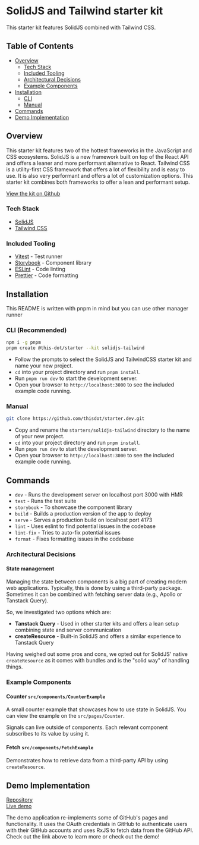 # SolidJS and Tailwind starter kit

This starter kit features SolidJS combined with Tailwind CSS.

## Table of Contents

- [Overview](#overview)
  - [Tech Stack](#tech-stack)
  - [Included Tooling](#included-tooling)
  - [Architectural Decisions](#architectural-decisions)
  - [Example Components](#example-components)
- [Installation](#installation)
  - [CLI](#cli)
  - [Manual](#manual)
- [Commands](#commands)
- [Demo Implementation](#demo-implementation)

## Overview

This starter kit features two of the hottest frameworks in the JavaScript and CSS ecosystems. SolidJS is a new framework built on top of the React API and offers a leaner and more performant alternative to React. Tailwind CSS is a utility-first CSS framework that offers a lot of flexibility and is easy to use. It is also very performant and offers a lot of customization options. This starter kit combines both frameworks to offer a lean and performant setup.

[View the kit on Github](https://github.com/thisdot/starter.dev/tree/main/starters/solidjs-tailwind)

### Tech Stack

- [SolidJS](https://www.solidjs.com/)
- [Tailwind CSS](https://tailwindcss.com/)

### Included Tooling

- [Vitest](https://vitest.dev/) - Test runner
- [Storybook](https://storybook.js.org/) - Component library
- [ESLint](https://eslint.org/) - Code linting
- [Prettier](https://prettier.io/) - Code formatting

## Installation

This README is written with pnpm in mind but you can use other manager runner 

### CLI (Recommended)

```bash
npm i -g pnpm
pnpm create @this-dot/starter --kit solidjs-tailwind
```

- Follow the prompts to select the SolidJS and TailwindCSS starter kit and name your new project.
- `cd` into your project directory and run `pnpm install`.
- Run `pnpm run dev` to start the development server.
- Open your browser to `http://localhost:3000` to see the included example code running.

### Manual

```bash
git clone https://github.com/thisdot/starter.dev.git
```

- Copy and rename the `starters/solidjs-tailwind` directory to the name of your new project.
- `cd` into your project directory and run `pnpm install`.
- Run `pnpm run dev` to start the development server.
- Open your browser to `http://localhost:3000` to see the included example code running.

## Commands

- `dev` - Runs the development server on localhost port 3000 with HMR
- `test` - Runs the test suite
- `storybook` - To showcase the component library
- `build` - Builds a production version of the app to deploy
- `serve` - Serves a production build on localhost port 4173
- `lint` - Uses eslint to find potential issues in the codebase
- `lint-fix` - Tries to auto-fix potential issues
- `format` - Fixes formatting issues in the codebase

### Architectural Decisions

#### State management

Managing the state between components is a big part of creating modern web applications. Typically, this is done by using a third-party package. Sometimes it can be combined with fetching server data (e.g., Apollo or Tanstack Query).

So, we investigated two options which are:

- **Tanstack Query** - Used in other starter kits and offers a lean setup combining state and server communication
- **createResource** - Built-in SolidJS and offers a similar experience to Tanstack Query

Having weighed out some pros and cons, we opted out for SolidJS' native `createResource` as it comes with bundles and is the "solid way" of handling things.

### Example Components

#### Counter `src/components/CounterExample`

A small counter example that showcases how to use state in SolidJS. You can view the example on the `src/pages/Counter`.

Signals can live outside of components. Each relevant component subscribes to its value by using it.

#### Fetch `src/components/FetchExample`

Demonstrates how to retrieve data from a third-party API by using `createResource`.

## Demo Implementation

[Repository](https://github.com/thisdot/starter.dev-github-showcases/tree/main/solidjs-tailwind)  
[Live demo](https://solidjs-tailwind.starter.dev/)

The demo application re-implements some of GitHub's pages and functionality. It uses the OAuth credentials in GitHub to authenticate users with their GitHub accounts and uses RxJS to fetch data from the GitHub API. Check out the link above to learn more or check out the demo!
